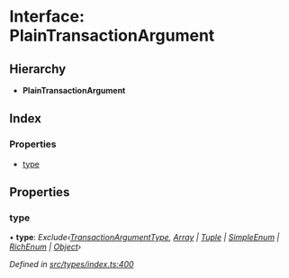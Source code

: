 # Interface: PlainTransactionArgument

## Hierarchy

* **PlainTransactionArgument**

## Index

### Properties

* [type](_src_types_index_.plaintransactionargument.md#type)

## Properties

###  type

• **type**: *Exclude‹[TransactionArgumentType](../enums/_src_types_index_.transactionargumenttype.md), [Array](../enums/_src_types_index_.transactionargumenttype.md#array) | [Tuple](../enums/_src_types_index_.transactionargumenttype.md#tuple) | [SimpleEnum](../enums/_src_types_index_.transactionargumenttype.md#simpleenum) | [RichEnum](../enums/_src_types_index_.transactionargumenttype.md#richenum) | [Object](../enums/_src_types_index_.transactionargumenttype.md#object)›*

*Defined in [src/types/index.ts:400](https://github.com/PolymathNetwork/polymesh-sdk/blob/6f0a424/src/types/index.ts#L400)*
